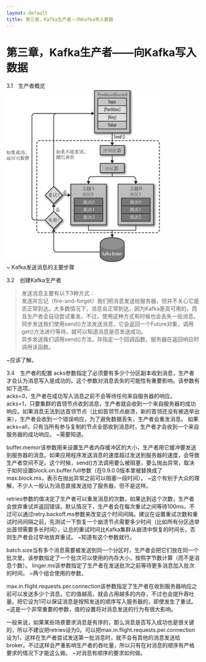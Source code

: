 ```yaml
---
layout: default
title: 第三章，Kafka生产者——向Kafka写入数据
---
```


# 第三章，Kafka生产者——向Kafka写入数据

3.1　生产者概览  
<img src="/images/kafka-definitive-guide.jpg" width="400">  
~ Kafka发送消息的主要步骤

3.2　创建Kafka生产者  
>发送消息主要有以下3种方式：  
发送并忘记（fire-and-forget）我们把消息发送给服务器，但并不关心它是否正常到达。大多数情况下，消息会正常到达，因为Kafka是高可用的，而且生产者会自动尝试重发。不过，使用这种方式有时候也会丢失一些消息。  
同步发送我们使用send()方法发送消息，它会返回一个Future对象，调用get()方法进行等待，就可以知道消息是否发送成功。  
异步发送我们调用send()方法，并指定一个回调函数，服务器在返回响应时调用该函数。
 
~应该了解。


3.4　生产者的配置
acks参数指定了必须要有多少个分区副本收到消息，生产者才会认为消息写入是成功的。这个参数对消息丢失的可能性有重要影响。该参数有如下选项。   
acks=0，生产者在成功写入消息之前不会等待任何来自服务器的响应。
acks=1，只要集群的首领节点收到消息，生产者就会收到一个来自服务器的成功响应。如果消息无法到达首领节点（比如首领节点崩溃，新的首领还没有被选举出来），生产者会收到一个错误响应，为了避免数据丢失，生产者会重发消息。
如果acks=all，只有当所有参与复制的节点全部收到消息时，生产者才会收到一个来自服务器的成功响应。
~需要知道。



buffer.memor该参数用来设置生产者内存缓冲区的大小，生产者用它缓冲要发送到服务器的消息。如果应用程序发送消息的速度超过发送到服务器的速度，会导致生产者空间不足。这个时候，send()方法调用要么被阻塞，要么抛出异常，取决于如何设置block.on.buffer.full参数（在0.9.0.0版本里被替换成了max.block.ms，表示在抛出异常之前可以阻塞一段时间）。
~这个有别于大众的理解，不少人一般认为消息直接发送给了服务器，但不是这样。


retries参数的值决定了生产者可以重发消息的次数，如果达到这个次数，生产者会放弃重试并返回错误。默认情况下，生产者会在每次重试之间等待100ms，不过可以通过retry.backoff.ms参数来改变这个时间间隔。建议在设置重试次数和重试时间间隔之前，先测试一下恢复一个崩溃节点需要多少时间（比如所有分区选举出首领需要多长时间），让总的重试时间比Kafka集群从崩溃中恢复的时间长，否则生产者会过早地放弃重试。
~知道有这个参数就行。



batch.size当有多个消息需要被发送到同一个分区时，生产者会把它们放在同一个批次里。该参数指定了一个批次可以使用的内存大小，按照字节数计算（而不是消息个数）。
linger.ms该参数指定了生产者在发送批次之前等待更多消息加入批次的时间。
~两个组合使用的参数。


max.in.flight.requests.per.connection该参数指定了生产者在收到服务器响应之前可以发送多少个消息。它的值越高，就会占用越多的内存，不过也会提升吞吐量。把它设为1可以保证消息是按照发送的顺序写入服务器的，即使发生了重试。
~这是一个非常重要的参数，值的设置将对消息发送的行为有很大影响。



一般来说，如果某些场景要求消息是有序的，那么消息是否写入成功也是很关键的，所以不建议把retries设为0。可以把max.in.flight.requests.per.connection设为1，这样在生产者尝试发送第一批消息时，就不会有其他的消息发送给broker。不过这样会严重影响生产者的吞吐量，所以只有在对消息的顺序有严格要求的情况下才能这么做。
~对消息有顺序的要求如何做。
